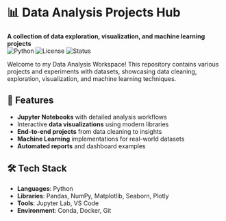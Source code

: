 # 📊 Data Analysis Projects Hub

**A collection of data exploration, visualization, and machine learning projects**  
![Python](https://img.shields.io/badge/Python-3.8%2B-blue)
![License](https://img.shields.io/badge/License-MIT-green)
![Status](https://img.shields.io/badge/Status-Active-brightgreen)

Welcome to my Data Analysis Workspace! This repository contains various projects and experiments with datasets, showcasing data cleaning, exploration, visualization, and machine learning techniques.

## 🌟 Features
- **Jupyter Notebooks** with detailed analysis workflows
- Interactive **data visualizations** using modern libraries
- **End-to-end projects** from data cleaning to insights
- **Machine Learning** implementations for real-world datasets
- **Automated reports** and dashboard examples

## 🛠️ Tech Stack
- **Languages**: Python
- **Libraries**: Pandas, NumPy, Matplotlib, Seaborn, Plotly
- **Tools**: Jupyter Lab, VS Code
- **Environment**: Conda, Docker, Git

